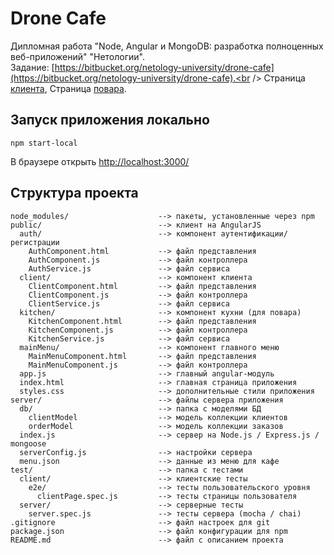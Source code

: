 # Drone Cafe

Дипломная работа "Node, Angular и MongoDB: разработка полноценных веб-приложений" "Нетологии".
<br />
Задание: [https://bitbucket.org/netology-university/drone-cafe](https://bitbucket.org/netology-university/drone-cafe).<br />
Страница [клиента](https://drone-cafe-app.herokuapp.com/#!/),
Страница [повара](https://drone-cafe-app.herokuapp.com/#!/kitchen).

## Запуск приложения локально

```
npm start-local
```

В браузере открыть [http://localhost:3000/](http://localhost:3000/)

## Структура проекта

```
node_modules/                    --> пакеты, установленные через npm
public/                          --> клиент на AngularJS
  auth/                          --> компонент аутентификации/регистрации
    AuthComponent.html           --> файл представления
    AuthComponent.js             --> файл контроллера
    AuthService.js               --> файл сервиса
  client/                        --> компонент клиента
    ClientComponent.html         --> файл представления
    ClientComponent.js           --> файл контроллера
    ClientService.js             --> файл сервиса
  kitchen/                       --> компонент кухни (для повара)
    KitchenComponent.html        --> файл представления
    KitchenComponent.js          --> файл контроллера
    KitchenService.js            --> файл сервиса
  mainMenu/                      --> компонент главного меню
    MainMenuComponent.html       --> файл представления
    MainMenuComponent.js         --> файл контроллера
  app.js                         --> главный angular-модуль
  index.html                     --> главная страница приложения
  styles.css                     --> дополнительные стили приложения
server/                          --> файлы сервера приложения
  db/                            --> папка с моделями БД
    clientModel                  --> модель коллекции клиентов
    orderModel                   --> модель коллекции заказов
  index.js                       --> сервер на Node.js / Express.js / mongoose
  serverConfig.js                --> настройки сервера
  menu.json                      --> данные из меню для кафе
test/                            --> папка с тестами
  client/                        --> клиентские тесты
    e2e/                         --> тесты пользовательского уровня
      clientPage.spec.js         --> тесты страницы пользователя
  server/                        --> серверные тесты
    server.spec.js               --> тесты сервера (mocha / chai)
.gitignore                       --> файл настроек для git
package.json                     --> файл конфигурации для npm
README.md                        --> файл с описанием проекта
```